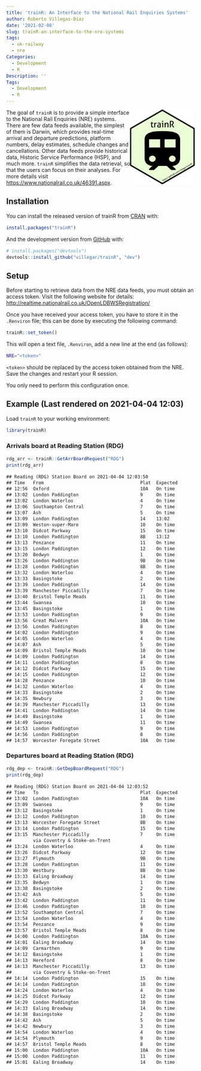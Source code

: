 ```yaml
---
title: 'trainR: An Interface to the National Rail Enquiries Systems'
author: Roberto Villegas-Diaz
date: '2021-02-08'
slug: trainR-an-interface-to-the-nre-systems
tags:
  - uk-railway
  - nre
Categories:
  - Development
  - R
Description: ''
Tags:
  - Development
  - R
---
```


<img src="https://raw.githubusercontent.com/villegar/trainR/main/inst/images/logo.png" alt="logo" align="right" height=200px/>

The goal of `trainR` is to provide a simple interface to the 
National Rail Enquiries (NRE) systems. There are few data feeds 
available, the simplest of them is Darwin, which provides real-time 
arrival and departure predictions, platform numbers, delay estimates, 
schedule changes and cancellations. Other data feeds provide historical 
data, Historic Service Performance (HSP), and much more. `trainR` 
simplifies the data retrieval, so that the users can focus on their 
analyses. For more details visit 
https://www.nationalrail.co.uk/46391.aspx.

## Installation

You can install the released version of trainR from [CRAN](https://CRAN.R-project.org) with:

``` r
install.packages("trainR")
```

And the development version from [GitHub](https://github.com/) with:

``` r
# install.packages("devtools")
devtools::install_github("villegar/trainR", "dev")
```

## Setup
Before starting to retrieve data from the NRE data feeds, you must obtain an access token. 
Visit the following website for details: http://realtime.nationalrail.co.uk/OpenLDBWSRegistration/

Once you have received your access token, you have to store it in the `.Renviron` file; this can be 
done by executing the following command:


```r
trainR::set_token()
```

This will open a text file, `.Renviron`, add a new line at the end (as follows):

```bash
NRE="<token>"
```

`<token>` should be replaced by the access token obtained from the NRE. Save the changes and restart 
your R session.

You only need to perform this configuration once.

## Example (Last rendered on 2021-04-04 12:03)

Load `trainR` to your working environment:

```r
library(trainR)
```

### Arrivals board at Reading Station (RDG)


```r
rdg_arr <- trainR::GetArrBoardRequest("RDG")
print(rdg_arr)
```

```
## Reading (RDG) Station Board on 2021-04-04 12:03:50
## Time   From                                    Plat  Expected
## 12:56  Oxford                                  10A   On time
## 13:02  London Paddington                       9     On time
## 13:02  London Waterloo                         4     On time
## 13:06  Southampton Central                     7     On time
## 13:07  Ash                                     5     On time
## 13:09  London Paddington                       14    13:02
## 13:09  Weston-super-Mare                       10    On time
## 13:10  Didcot Parkway                          15    On time
## 13:10  London Paddington                       8B    13:12
## 13:13  Penzance                                11    On time
## 13:15  London Paddington                       12    On time
## 13:20  Bedwyn                                  1     On time
## 13:26  London Paddington                       9B    On time
## 13:28  London Paddington                       8B    On time
## 13:32  London Waterloo                         4     On time
## 13:33  Basingstoke                             2     On time
## 13:39  London Paddington                       14    On time
## 13:39  Manchester Piccadilly                   7     On time
## 13:40  Bristol Temple Meads                    11    On time
## 13:44  Swansea                                 10    On time
## 13:45  Basingstoke                             1     On time
## 13:53  London Paddington                       9     On time
## 13:56  Great Malvern                           10A   On time
## 13:56  London Paddington                       8     On time
## 14:02  London Paddington                       9     On time
## 14:05  London Waterloo                         4     On time
## 14:07  Ash                                     5     On time
## 14:09  Bristol Temple Meads                    10    On time
## 14:09  London Paddington                       14    On time
## 14:11  London Paddington                       8     On time
## 14:12  Didcot Parkway                          15    On time
## 14:15  London Paddington                       12    On time
## 14:28  Penzance                                10    On time
## 14:32  London Waterloo                         4     On time
## 14:33  Basingstoke                             2     On time
## 14:35  Newbury                                 3     On time
## 14:39  Manchester Piccadilly                   13    On time
## 14:41  London Paddington                       14    On time
## 14:49  Basingstoke                             1     On time
## 14:49  Swansea                                 11    On time
## 14:53  London Paddington                       9     On time
## 14:56  London Paddington                       8     On time
## 14:57  Worcester Foregate Street               10A   On time
```

### Departures board at Reading Station (RDG)


```r
rdg_dep <- trainR::GetDepBoardRequest("RDG")
print(rdg_dep)
```

```
## Reading (RDG) Station Board on 2021-04-04 12:03:52
## Time   To                                      Plat  Expected
## 13:02  London Paddington                       10A   On time
## 13:09  Swansea                                 9     On time
## 13:12  Basingstoke                             1     On time
## 13:12  London Paddington                       10    On time
## 13:13  Worcester Foregate Street               8B    On time
## 13:14  London Paddington                       15    On time
## 13:15  Manchester Piccadilly                   7     On time
##        via Coventry & Stoke-on-Trent           
## 13:24  London Waterloo                         4     On time
## 13:26  Didcot Parkway                          12    On time
## 13:27  Plymouth                                9B    On time
## 13:28  London Paddington                       11    On time
## 13:30  Westbury                                8B    On time
## 13:33  Ealing Broadway                         14    On time
## 13:35  Bedwyn                                  1     On time
## 13:38  Basingstoke                             2     On time
## 13:42  Ash                                     5     On time
## 13:42  London Paddington                       11    On time
## 13:46  London Paddington                       10    On time
## 13:52  Southampton Central                     7     On time
## 13:54  London Waterloo                         4     On time
## 13:54  Penzance                                9     On time
## 13:57  Bristol Temple Meads                    8     On time
## 14:00  London Paddington                       10A   On time
## 14:01  Ealing Broadway                         14    On time
## 14:09  Carmarthen                              9     On time
## 14:12  Basingstoke                             1     On time
## 14:13  Hereford                                8     On time
## 14:13  Manchester Piccadilly                   13    On time
##        via Coventry & Stoke-on-Trent           
## 14:14  London Paddington                       15    On time
## 14:14  London Paddington                       10    On time
## 14:24  London Waterloo                         4     On time
## 14:25  Didcot Parkway                          12    On time
## 14:29  London Paddington                       10    On time
## 14:33  Ealing Broadway                         14    On time
## 14:38  Basingstoke                             2     On time
## 14:42  Ash                                     5     On time
## 14:42  Newbury                                 3     On time
## 14:54  London Waterloo                         4     On time
## 14:54  Plymouth                                9     On time
## 14:57  Bristol Temple Meads                    8     On time
## 15:00  London Paddington                       10A   On time
## 15:00  London Paddington                       11    On time
## 15:01  Ealing Broadway                         14    On time
```
